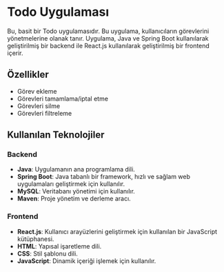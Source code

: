 # Todo Uygulaması

Bu, basit bir Todo uygulamasıdır. Bu uygulama, kullanıcıların görevlerini yönetmelerine olanak tanır. Uygulama, Java ve Spring Boot kullanılarak geliştirilmiş bir backend ile React.js kullanılarak geliştirilmiş bir frontend içerir.

## Özellikler

- Görev ekleme
- Görevleri tamamlama/iptal etme
- Görevleri silme
- Görevleri filtreleme

## Kullanılan Teknolojiler

### Backend
- **Java**: Uygulamanın ana programlama dili.
- **Spring Boot**: Java tabanlı bir framework, hızlı ve sağlam web uygulamaları geliştirmek için kullanılır.
- **MySQL**: Veritabanı yönetimi için kullanılır.
- **Maven**: Proje yönetim ve derleme aracı.

### Frontend
- **React.js**: Kullanıcı arayüzlerini geliştirmek için kullanılan bir JavaScript kütüphanesi.
- **HTML**: Yapısal işaretleme dili.
- **CSS**: Stil şablonu dili.
- **JavaScript**: Dinamik içeriği işlemek için kullanılır.

